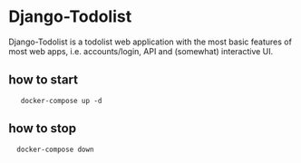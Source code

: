 # Django-Todolist

Django-Todolist is a todolist web application with the most basic features of most web apps, i.e. accounts/login, API and (somewhat) interactive UI.

## how to start

```
   docker-compose up -d
```

## how to stop

```
  docker-compose down
```
